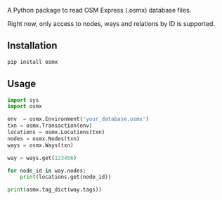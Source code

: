 A Python package to read OSM Express (.osmx) database files. 

Right now, only access to nodes, ways and relations by ID is supported.

## Installation

```bash
pip install osmx
```

## Usage

```python
import sys
import osmx

env  = osmx.Environment('your_database.osmx')
txn = osmx.Transaction(env)
locations = osmx.Locations(txn)
nodes = osmx.Nodes(txn)
ways = osmx.Ways(txn)

way = ways.get(123456)

for node_id in way.nodes:
	print(locations.get(node_id))

print(osmx.tag_dict(way.tags))
```

